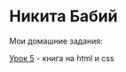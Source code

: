 # Никита Бабий
Мои домашние задания:

[Урок 5](https://kitvitalevich.github.io/lesson_5/ "Готовая домашка") - книга на html и css

